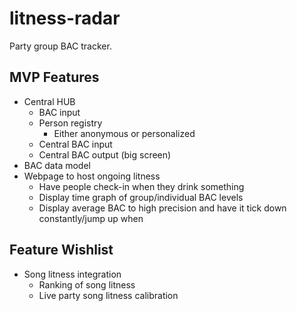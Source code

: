 # litness-radar

Party group BAC tracker.

## MVP Features

* Central HUB
  * BAC input
  * Person registry
    * Either anonymous or personalized
  * Central BAC input
  * Central BAC output (big screen)
* BAC data model
* Webpage to host ongoing litness
  * Have people check-in when they drink something
  * Display time graph of group/individual BAC levels
  * Display average BAC to high precision and have it tick down constantly/jump up when 

## Feature Wishlist

* Song litness integration
  * Ranking of song litness
  * Live party song litness calibration
